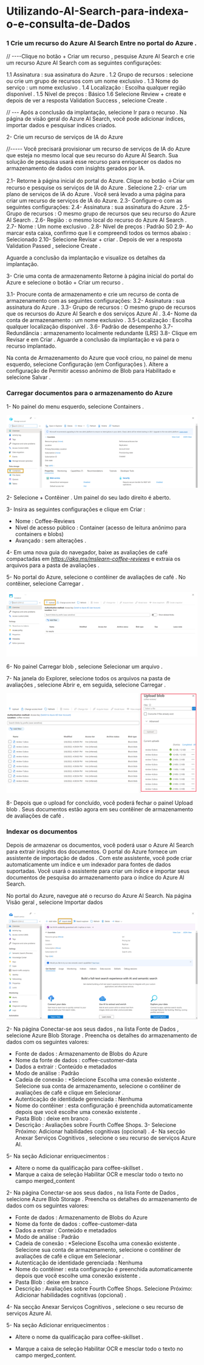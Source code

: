 # Utilizando-AI-Search-para-indexa-o-e-consulta-de-Dados

<h3> 1 Crie um recurso do Azure AI Search
Entre no portal do Azure .</h3>

// ----Clique no botão + Criar um recurso , pesquise Azure AI Search e crie um recurso Azure AI Search com as seguintes configurações:

1.1 Assinatura : sua assinatura do Azure .
1.2 Grupo de recursos : selecione ou crie um grupo de recursos com um nome exclusivo .
1.3 Nome do serviço : um nome exclusivo .
1.4 Localização : Escolha qualquer região disponível .
1.5 Nível de preços : Básico
1.6 Selecione Review + create e depois de ver a resposta Validation Success , selecione Create .

// --- Após a conclusão da implantação, selecione Ir para o recurso . Na página de visão geral do Azure AI Search, você pode adicionar índices, importar dados e pesquisar índices criados.

2- Crie um recurso de serviços de IA do Azure

//----- Você precisará provisionar um recurso de serviços de IA do Azure que esteja no mesmo local que seu recurso do Azure AI Search. Sua solução de pesquisa usará esse recurso para enriquecer os dados no armazenamento de dados com insights gerados por IA.

2.1- Retorne à página inicial do portal do Azure. Clique no botão ＋Criar um recurso e pesquise os serviços de IA do Azure . Selecione 2.2- criar um plano de serviços de IA do Azure . Você será levado a uma página para criar um recurso de serviços de IA do Azure. 
2.3- Configure-o com as seguintes configurações:
2.4- Assinatura : sua assinatura do Azure .
2.5- Grupo de recursos : O mesmo grupo de recursos que seu recurso do Azure AI Search .
2.6- Região : o mesmo local do recurso do Azure AI Search .
2.7- Nome : Um nome exclusivo .
2.8- Nível de preços : Padrão S0
2.9- Ao marcar esta caixa, confirmo que li e compreendi todos os termos abaixo : Selecionado
2.10- Selecione Revisar + criar . Depois de ver a resposta Validation Passed , selecione Create .

Aguarde a conclusão da implantação e visualize os detalhes da implantação.

3- Crie uma conta de armazenamento
Retorne à página inicial do portal do Azure e selecione o botão + Criar um recurso .

3.1- Procure conta de armazenamento e crie um recurso de conta de armazenamento com as seguintes configurações:
3.2- Assinatura : sua assinatura do Azure .
3.3- Grupo de recursos : O mesmo grupo de recursos que os recursos do Azure AI Search e dos serviços Azure AI .
3.4- Nome da conta de armazenamento : um nome exclusivo .
3.5-Localização : Escolha qualquer localização disponível .
3.6- Padrão de desempenho
3.7- Redundância : armazenamento localmente redundante (LRS)
3.8- Clique em Revisar e em Criar . Aguarde a conclusão da implantação e vá para o recurso implantado.

Na conta de Armazenamento do Azure que você criou, no painel de menu esquerdo, selecione Configuração (em Configurações ).
Altere a configuração de Permitir acesso anônimo de Blob para Habilitado e selecione Salvar .

<h3>Carregar documentos para o armazenamento do Azure</h3>

1- No painel do menu esquerdo, selecione Containers .

<img src="contents/image 1.png"><br>

2- Selecione + Contêiner . Um painel do seu lado direito é aberto.

3- Insira as seguintes configurações e clique em Criar :
* Nome : Coffee-Reviews
* Nível de acesso público : Container (acesso de leitura anônimo para containers e blobs)
* Avançado : sem alterações .

4- Em uma nova guia do navegador, baixe as avaliações de café compactadas em <em>https://aka.ms/mslearn-coffee-reviews</em> e extraia os arquivos para a pasta de avaliações .

5- No portal do Azure, selecione o contêiner de avaliações de café . No contêiner, selecione Carregar .

<img src="contents/image 2.png"><br>

6- No painel Carregar blob , selecione Selecionar um arquivo .

7- Na janela do Explorer, selecione todos os arquivos na pasta de avaliações , selecione Abrir e, em seguida, selecione Carregar .

<img src="contents/image 3.png"><br>

8- Depois que o upload for concluído, você poderá fechar o painel Upload blob . Seus documentos estão agora em seu contêiner de armazenamento de avaliações de café .

<h3>Indexar os documentos</h3>

Depois de armazenar os documentos, você poderá usar o Azure AI Search para extrair insights dos documentos. O portal do Azure fornece um assistente de importação de dados . Com este assistente, você pode criar automaticamente um índice e um indexador para fontes de dados suportadas. Você usará o assistente para criar um índice e importar seus documentos de pesquisa do armazenamento para o índice do Azure AI Search.

No portal do Azure, navegue até o recurso do Azure AI Search. Na página Visão geral , selecione Importar dados 

<img src="contents/image 4.png"><br>

2- Na página Conectar-se aos seus dados , na lista Fonte de Dados , selecione Azure Blob Storage . Preencha os detalhes do armazenamento de dados com os seguintes valores:

* Fonte de dados : Armazenamento de Blobs do Azure
* Nome da fonte de dados : coffee-customer-data
* Dados a extrair : Conteúdo e metadados
* Modo de análise : Padrão
* Cadeia de conexão : *Selecione Escolha uma conexão existente . Selecione sua conta de armazenamento, selecione o contêiner de  avaliações de café e clique em Selecionar .
* Autenticação de identidade gerenciada : Nenhuma
* Nome do contêiner : esta configuração é preenchida automaticamente depois que você escolhe uma conexão existente .
* Pasta Blob : deixe em branco .
* Descrição : Avaliações sobre Fourth Coffee Shops.
3- Selecione Próximo: Adicionar habilidades cognitivas (opcional) .
4- Na secção Anexar Serviços Cognitivos , selecione o seu recurso de serviços Azure AI.

5- Na seção Adicionar enriquecimentos :
* Altere o nome da qualificação para coffee-skillset .
* Marque a caixa de seleção Habilitar OCR e mesclar todo o texto no campo merged_content

2- Na página Conectar-se aos seus dados , na lista Fonte de Dados , selecione Azure Blob Storage . Preencha os detalhes do armazenamento de dados com os seguintes valores:

* Fonte de dados : Armazenamento de Blobs do Azure
* Nome da fonte de dados : coffee-customer-data
* Dados a extrair : Conteúdo e metadados
* Modo de análise : Padrão
* Cadeia de conexão : *Selecione Escolha uma conexão existente . Selecione sua conta de armazenamento, selecione o contêiner de avaliações de café e clique em Selecionar .
* Autenticação de identidade gerenciada : Nenhuma
* Nome do contêiner : esta configuração é preenchida automaticamente depois que você escolhe uma conexão existente .
* Pasta Blob : deixe em branco .
* Descrição : Avaliações sobre Fourth Coffee Shops.
Selecione Próximo: Adicionar habilidades cognitivas (opcional) .

4- Na secção Anexar Serviços Cognitivos , selecione o seu recurso de serviços Azure AI.

5- Na seção Adicionar enriquecimentos :
* Altere o nome da qualificação para coffee-skillset .
* Marque a caixa de seleção Habilitar OCR e mesclar todo  o texto no campo merged_content.

  <!-- Nota É importante selecionar Habilitar OCR para ver todas as opções de campo enriquecido.>

* Certifique-se de que o campo Dados de origem esteja configurado como merged_content .
* Altere o nível de granularidade de enriquecimento para Páginas (blocos de 5.000 caracteres) .
* Não selecione Habilitar enriquecimento incremental
* Selecione os seguintes campos enriquecidos:

Habilidade Cognitiva|   Parâmetro	 |Nome do campo
Extraia nomes de locais|	 	       |Localizações
Extraia frases-chave|	 	           |frases chave
Detectar sentimento|	 	           |sentimento
Gerar tags de imagens|	 	         |imagemTags
Gere legendas de imagens|	 	       |legenda da imagem

6- Em Salvar enriquecimentos em um armazenamento de conhecimento , selecione:

* Projeções de imagem
* Documentos
* Páginas
* Frases chave
* Entidades
* Detalhes da imagem
* Referências de imagem

7- Selecione projeções de blob do Azure: Documento . Uma configuração para o nome do contêiner com as exibições preenchidas automaticamente do contêiner de armazenamento de conhecimento . Não altere o nome do contêiner.

8- Selecione Próximo: Personalizar índice de destino . Altere o nome do índice para coffee-index .

9- Certifique-se de que a chave esteja configurada como metadata_storage_path . Deixe o nome do sugeridor em branco e o modo de pesquisa preenchido automaticamente.

10- Revise as configurações padrão dos campos de índice. Selecione <string>filtrável</string> para todos os campos que já estão selecionados por padrão.

<img src="contents/imagem 5.png"><br>

11- Selecione Próximo: Criar um indexador .

12- Altere o nome do indexador para coffee-indexer .

13- Deixe a programação definida como Once .

14- Expanda as opções avançadas . Certifique-se de que a opção Base-64 Encode Keys esteja selecionada, pois as chaves de codificação podem tornar o índice mais eficiente.

15- Selecione Enviar para criar a fonte de dados, o conjunto de habilidades, o índice e o indexador. O indexador é executado automaticamente e executa o pipeline de indexação, que:

* Extrai os campos de metadados do documento e o conteúdo da fonte de dados.
* Executa o conjunto de habilidades cognitivas para gerar campos mais enriquecidos.
* Mapeia os campos extraídos para o índice.

16- Volte à página de recursos do Azure AI Search. No painel esquerdo, em Gerenciamento de pesquisa , selecione Indexadores . Selecione o indexador de café recém-criado . Espere um minuto e selecione ↻ Atualize até que o Status indique sucesso.

Selecione o nome do indexador para ver mais detalhes.

<img src="contents/imagem 6.png"><br>

<h3>Consultar o índice</h3>

Use o Search Explorer para escrever e testar consultas. O explorador de pesquisa é uma ferramenta incorporada no portal do Azure que oferece uma maneira fácil de validar a qualidade do seu índice de pesquisa. Você pode usar o Search Explorer para escrever consultas e revisar resultados em JSON.

1- Na página Visão geral do serviço de pesquisa , selecione Explorador de pesquisa na parte superior da tela.

<img src="contents/imagem 7.png"><br>

2- Observe como o índice selecionado é o índice de café que você criou. Abaixo do índice selecionado, altere a visualização para JSON view .

<img src="contents/imagem 8.png"><br>

No campo do editor de consultas JSON , copie e cole:

** {
    "search": "*",
    "count": true
  } **

1- Selecione Pesquisar . A consulta de pesquisa retorna todos os documentos no índice de pesquisa, incluindo uma contagem de todos os documentos no campo @odata.count . O índice de pesquisa deve retornar um documento JSON contendo os resultados da pesquisa.

2- Agora vamos filtrar por localização. No campo do editor de consultas JSON , copie e cole:

 ** {
 "search": "locations:'Chicago'",
 "count": true
} **

3- Selecione Pesquisar . A consulta pesquisa todos os documentos no índice e filtra revisões com localização em Chicago. Você deveria ver **3** no **@odata.count** campo.

4- Agora vamos filtrar por sentimento. No campo do editor de consultas JSON , copie e cole:

**{
 "search": "sentiment:'negative'",
 "count": true
}**

5- Selecione Pesquisar . A consulta pesquisa todos os documentos no índice e filtra revisões com sentimento negativo. Você deveria ver 1no @odata.countcampo.

[!Nota]

**Veja como os resultados são classificados por @search.score. Esta é a pontuação atribuída pelo mecanismo de pesquisa para mostrar o quão próximos os resultados correspondem à consulta fornecida.**

6- Um dos problemas que podemos querer resolver é por que pode haver certas avaliações. Vamos dar uma olhada nas frases-chave associadas à avaliação negativa. O que você acha que pode ser a causa da revisão?

<h3>Revise o armazenamento de conhecimento</h3>

Vamos ver o poder do armazenamento de conhecimento em ação. Ao executar o assistente Importar dados , você também criou um armazenamento de conhecimento. Dentro do armazenamento de conhecimento, você encontrará os dados enriquecidos extraídos pelas habilidades de IA que persistem na forma de projeções e tabelas.

1- No portal do Azure, navegue de volta para a sua conta de armazenamento do Azure.

2- No painel do menu esquerdo, selecione Containers . Selecione o contêiner de armazenamento de conhecimento .

<img src="contents/imagem 9.png"><br>

3- Selecione qualquer um dos itens e clique no arquivo objectprojection.json .

<img src="contents/imagem 10.png"><br>

4- Selecione Editar para ver o JSON produzido para um dos documentos do seu armazenamento de dados do Azure.

<img src="contents/imagem 11.png"><br>

5- Selecione a localização atual do blob de armazenamento no canto superior esquerdo da tela para retornar à conta de armazenamento Containers .

<img src="contents/imagem 12.png"><br>

6- Em Containers , selecione o contêiner coffee-skillset-image-projection . Selecione qualquer um dos itens.

<img src="contents/imagem 13.png"><br>

7- Selecione qualquer um dos arquivos .jpg . Selecione Editar para ver a imagem armazenada no documento. Observe como todas as imagens dos documentos são armazenadas desta forma.

<img src="contents/imagem 14.png"><br>

8- Selecione a localização atual do blob de armazenamento no canto superior esquerdo da tela para retornar à conta de armazenamento Containers .

9- Selecione Navegador de armazenamento no painel esquerdo e selecione Tabelas . Há uma tabela para cada entidade no índice. Selecione a tabela coffeeSkillsetKeyPhrases .
